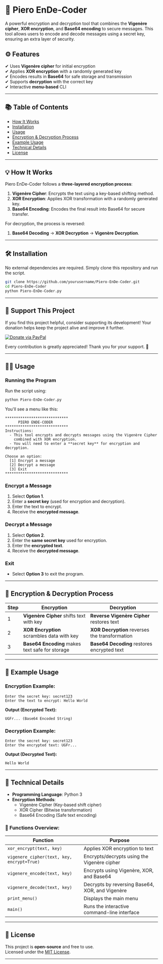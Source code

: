 # 🔐 Piero EnDe-Coder

A powerful encryption and decryption tool that combines the **Vigenère cipher**, **XOR encryption**, and **Base64 encoding** to secure messages. This tool allows users to encode and decode messages using a secret key, ensuring an extra layer of security.

## ⚙️ Features

✔ Uses **Vigenère cipher** for initial encryption  
✔ Applies **XOR encryption** with a randomly generated key  
✔ Encodes results in **Base64** for safe storage and transmission  
✔ Supports **decryption** with the correct key  
✔ Interactive **menu-based** CLI  

---

## 📚 Table of Contents

- [How It Works](#how-it-works)
- [Installation](#installation)
- [Usage](#usage)
- [Encryption & Decryption Process](#encryption--decryption-process)
- [Example Usage](#example-usage)
- [Technical Details](#technical-details)
- [License](#license)

---

## 💡 How It Works

Piero EnDe-Coder follows a **three-layered encryption process**:

1. **Vigenère Cipher**: Encrypts the text using a key-based shifting method.
2. **XOR Encryption**: Applies XOR transformation with a randomly generated key.
3. **Base64 Encoding**: Encodes the final result into Base64 for secure transfer.

For decryption, the process is reversed:

1. **Base64 Decoding** → **XOR Decryption** → **Vigenère Decryption**.

---

## 🛠️ Installation

No external dependencies are required. Simply clone this repository and run the script.

```bash
git clone https://github.com/yourusername/Piero-EnDe-Coder.git
cd Piero-EnDe-Coder
python Piero-EnDe-Coder.py
```

---

## 💖 Support This Project

If you find this project helpful, consider supporting its development! Your donation helps keep the project alive and improve it further.

[![Donate via PayPal](https://img.shields.io/badge/Donate-PayPal-blue.svg)](https://paypal.me/pieroboseta?country.x=AL&locale.x=en_US)

Every contribution is greatly appreciated! Thank you for your support. 🙌

---

## 👨‍💻 Usage

### Running the Program

Run the script using:

```bash
python Piero-EnDe-Coder.py
```

You'll see a menu like this:

```plaintext
*****************************
      PIERO ENDE-CODER       
*****************************
Instructions:
  - This tool encrypts and decrypts messages using the Vigenère Cipher
    combined with XOR encryption.
  - You will need to enter a **secret key** for encryption and decryption.

Choose an option:
  [1] Encrypt a message
  [2] Decrypt a message
  [3] Exit
*****************************
```

### Encrypt a Message

1. Select **Option 1**.
2. Enter a **secret key** (used for encryption and decryption).
3. Enter the text to encrypt.
4. Receive the **encrypted message**.

### Decrypt a Message

1. Select **Option 2**.
2. Enter the **same secret key** used for encryption.
3. Enter the **encrypted text**.
4. Receive the **decrypted message**.

### Exit

- Select **Option 3** to exit the program.

---

## 📌 Encryption & Decryption Process

| Step | Encryption                                   | Decryption                                   |
|------|----------------------------------------------|----------------------------------------------|
| 1    | **Vigenère Cipher** shifts text with key     | **Reverse Vigenère Cipher** restores text    |
| 2    | **XOR Encryption** scrambles data with key   | **XOR Decryption** reverses the transformation |
| 3    | **Base64 Encoding** makes text safe for storage | **Base64 Decoding** restores encrypted text |

---

## 🧩 Example Usage

### Encryption Example:

```
Enter the secret key: secret123
Enter the text to encrypt: Hello World
```

**Output (Encrypted Text):**

```
UGFr... (Base64 Encoded String)
```

### Decryption Example:

```
Enter the secret key: secret123
Enter the encrypted text: UGFr...
```

**Output (Decrypted Text):**

```
Hello World
```

---

## 🧐 Technical Details

- **Programming Language**: Python 3  
- **Encryption Methods**:
  - Vigenère Cipher (Key-based shift cipher)
  - XOR Cipher (Bitwise transformation)
  - Base64 Encoding (Safe text encoding)

### 🔎 Functions Overview:

| Function                         | Purpose                                         |
|----------------------------------|-------------------------------------------------|
| `xor_encrypt(text, key)`         | Applies XOR encryption to text                  |
| `vigenere_cipher(text, key, encrypt=True)` | Encrypts/decrypts using the Vigenère cipher |
| `vigenere_encode(text, key)`     | Encrypts using Vigenère, XOR, and Base64        |
| `vigenere_decode(text, key)`     | Decrypts by reversing Base64, XOR, and Vigenère |
| `print_menu()`                   | Displays the main menu                          |
| `main()`                         | Runs the interactive command-line interface     |

---

## 📝 License

This project is **open-source** and free to use.  
Licensed under the [MIT License](LICENSE).

---

